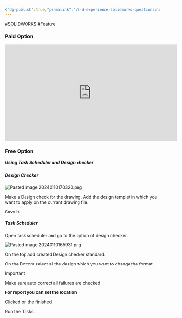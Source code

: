 ```yaml
---
{"dg-publish":true,"permalink":"/3-d-experience-solidworks-questions/how-to-change-multiple-drawing-sheet-format-at-once-and-with-standard-checking/"}
---
```


#SOLIDWORKS #Feature 
### Paid Option

<iframe width="560" height="315" src="https://www.youtube.com/embed/ix8HOF_7c0w?si=eivvkZg_Z108l8YL" title="YouTube video player" frameborder="0" allow="accelerometer; autoplay; clipboard-write; encrypted-media; gyroscope; picture-in-picture; web-share" allowfullscreen></iframe>


### Free Option

##### Using **Task Scheduler** and **Design checker**

##### Design Checker
![Pasted image 20240110170320.png](/img/user/3DExperience%20SOLIDWORKS%20Questions/Images/Pasted%20image%2020240110170320.png)

Make a Design check for the drawing. Add the design templet in which you want to apply on the currant drawing file. 

Save It.

##### Task Scheduler
Open task scheduler and go to the option of design checker.

![Pasted image 20240110165931.png](/img/user/3DExperience%20SOLIDWORKS%20Questions/Images/Pasted%20image%2020240110165931.png)


On the top add created Design checker standard.

On the Bottom select all the design which you want to change the format.

>[!important]
>Make sure auto correct all failures are checked

**For report you can set the location**

Clicked on the finished.

Run the Tasks.

